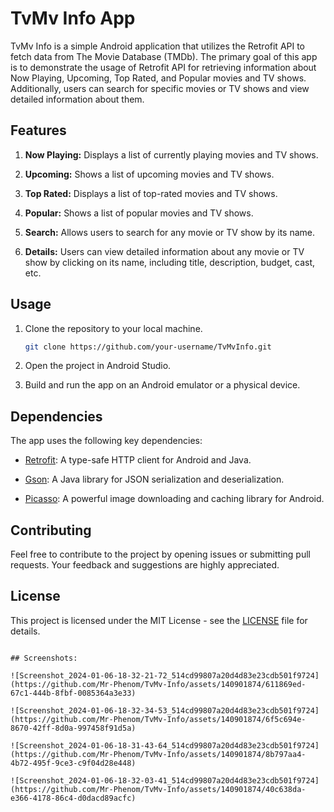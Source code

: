 

# TvMv Info App

TvMv Info is a simple Android application that utilizes the Retrofit API to fetch data from The Movie Database (TMDb). The primary goal of this app is to demonstrate the usage of Retrofit API for retrieving information about Now Playing, Upcoming, Top Rated, and Popular movies and TV shows. Additionally, users can search for specific movies or TV shows and view detailed information about them.

## Features

1. **Now Playing:** Displays a list of currently playing movies and TV shows.

2. **Upcoming:** Shows a list of upcoming movies and TV shows.

3. **Top Rated:** Displays a list of top-rated movies and TV shows.

4. **Popular:** Shows a list of popular movies and TV shows.

5. **Search:** Allows users to search for any movie or TV show by its name.

6. **Details:** Users can view detailed information about any movie or TV show by clicking on its name, including title, description, budget, cast, etc.

## Usage

1. Clone the repository to your local machine.

   ```bash
   git clone https://github.com/your-username/TvMvInfo.git
   ```

2. Open the project in Android Studio.

3. Build and run the app on an Android emulator or a physical device.

## Dependencies

The app uses the following key dependencies:

- [Retrofit](https://square.github.io/retrofit/): A type-safe HTTP client for Android and Java.

- [Gson](https://github.com/google/gson): A Java library for JSON serialization and deserialization.

- [Picasso](https://square.github.io/picasso/): A powerful image downloading and caching library for Android.


## Contributing

Feel free to contribute to the project by opening issues or submitting pull requests. Your feedback and suggestions are highly appreciated.

## License

This project is licensed under the MIT License - see the [LICENSE](LICENSE) file for details.
```

## Screenshots:

![Screenshot_2024-01-06-18-32-21-72_514cd99807a20d4d83e23cdb501f9724](https://github.com/Mr-Phenom/TvMv-Info/assets/140901874/611869ed-67c1-444b-8fbf-0085364a3e33)

![Screenshot_2024-01-06-18-32-34-53_514cd99807a20d4d83e23cdb501f9724](https://github.com/Mr-Phenom/TvMv-Info/assets/140901874/6f5c694e-8670-42ff-8d0a-997458f91d5a)

![Screenshot_2024-01-06-18-31-43-64_514cd99807a20d4d83e23cdb501f9724](https://github.com/Mr-Phenom/TvMv-Info/assets/140901874/8b797aa4-4b72-495f-9ce3-c9f04d28e448)

![Screenshot_2024-01-06-18-32-03-41_514cd99807a20d4d83e23cdb501f9724](https://github.com/Mr-Phenom/TvMv-Info/assets/140901874/40c638da-e366-4178-86c4-d0dacd89acfc)

